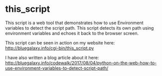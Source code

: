 # this_script
This script is a web tool that demonstrates how to use Environment variables to detect the script path. This script detects its own path using environment variables and echoes it back to the browser screen.

This script can be seen in action on my website here:
http://bluegalaxy.info/cgi-bin/this_script.py

I have also written a blog article about it here:<BR>
http://bluegalaxy.info/codewalk/2017/08/04/python-on-the-web-how-to-use-environment-variables-to-detect-script-path/
